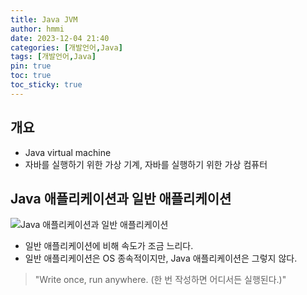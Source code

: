 ```yaml
---
title: Java JVM
author: hmmi
date: 2023-12-04 21:40
categories: [개발언어,Java]
tags: [개발언어,Java]
pin: true
toc: true
toc_sticky: true
---
```


## 개요

- Java virtual machine
- 자바를 실행하기 위한 가상 기계, 자바를 실행하기 위한 가상 컴퓨터

## Java 애플리케이션과 일반 애플리케이션

![Java 애플리케이션과 일반 애플리케이션](https://github.com/hmmiii/hmmiii.github.io/assets/89797257/13d0668c-03ca-4493-a6c4-8102a05f58fd)


- 일반 애플리케이션에 비해 속도가 조금 느리다.
- 일반 애플리케이션은 OS 종속적이지만, Java 애플리케이션은 그렇지 않다.

> "Write once, run anywhere. (한 번 작성하면 어디서든 실행된다.)"

